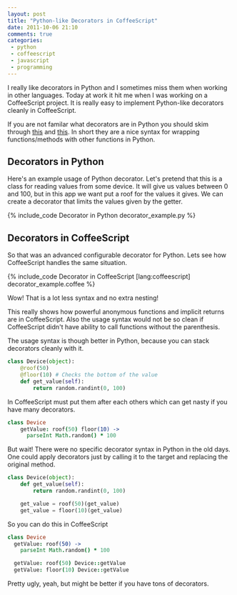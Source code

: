 ```yaml
---
layout: post
title: "Python-like Decorators in CoffeeScript"
date: 2011-10-06 21:10
comments: true
categories:
 - python
 - coffeescript
 - javascript
 - programming
---
```


I really like decorators in Python and I sometimes miss them when working in
other languages. Today at work it hit me when I was working on a CoffeeScript
project. It is really easy to implement Python-like decorators cleanly in
CoffeeScript.

<!--more-->

If you are not familar what decorators are in Python you should skim through
[this](http://docs.python.org/glossary.html#term-decorator) and
[this](http://www.ibm.com/developerworks/linux/library/l-cpdecor/index.html).
In short they are a nice syntax for wrapping functions/methods with other
functions in Python.


## Decorators in Python

Here's an example usage of Python decorator. Let's pretend that this is a
class for reading values from some device. It will give us values between 0 and
100, but in this app we want put a roof for the values it gives. We can create
a decorator that limits the values given by the getter.

{% include_code Decorator in Python  decorator_example.py %}

## Decorators in CoffeeScript

So that was an advanced configurable decorator for Python. Lets see how
CoffeeScript handles the same situation.


{%  include_code Decorator in CoffeeScript [lang:coffeescript] decorator_example.coffee %}

Wow! That is a lot less syntax and no extra nesting!

This really shows how powerful anonymous functions and implicit returns are in
CoffeeScript.  Also the usage syntax would not be so clean if CoffeeScript
didn't have ability to call functions without the parenthesis.

The usage syntax is though better in Python, because you can stack decorators
cleanly with it.

``` python Stacking decorators in Python
class Device(object):
    @roof(50)
    @floor(10) # Checks the bottom of the value
    def get_value(self):
        return random.randint(0, 100)
```


In CoffeeScript must put them after each others which can get nasty if you have
many decorators.


``` coffeescript Piping decorators in CoffeeScript
class Device
    getValue: roof(50) floor(10) ->
      parseInt Math.random() * 100
```

But wait! There were no specific decorator syntax in Python in the old days.
One could apply decorators just by calling it to the target and replacing the
original method.


``` python Oldschool decorator usage
class Device(object):
    def get_value(self):
        return random.randint(0, 100)

    get_value = roof(50)(get_value)
    get_value = floor(10)(get_value)
```

So you can do this in CoffeeScript

``` coffeescript Piping decorators in CoffeeScript
class Device
  getValue: roof(50) ->
    parseInt Math.random() * 100

  getValue: roof(50) Device::getValue
  getValue: floor(10) Device::getValue

```

Pretty ugly, yeah, but might be better if you have tons of decorators.






